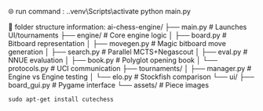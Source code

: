 🌐 run command : 
.\.venv\Scripts\activate
python main.py

📂 folder structure information:
ai-chess-engine/
├── main.py                 # Launches UI/tournaments
├── engine/                 # Core engine logic
│   ├── board.py            # Bitboard representation
│   ├── movegen.py          # Magic bitboard move generation
│   ├── search.py           # Parallel MCTS+Negascout
│   ├── eval.py             # NNUE evaluation
│   ├── book.py            # Polyglot opening book
│   └── protocols.py       # UCI communication
├── tournaments/
│   ├── manager.py         # Engine vs Engine testing
│   └── elo.py            # Stockfish comparison
└── ui/
    ├── board_gui.py       # Pygame interface
    └── assets/            # Piece images



    sudo apt-get install cutechess